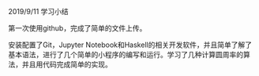 2019/9/11 学习小结

第一次使用github，完成了简单的文件上传。

安装配置了Git，Jupyter Notebook和Haskell的相关开发软件，并且简单了解了基本语法，进行了几个简单的小程序的编写和运行。学习了几种计算圆周率的算法，并且用代码完成简单的实现。